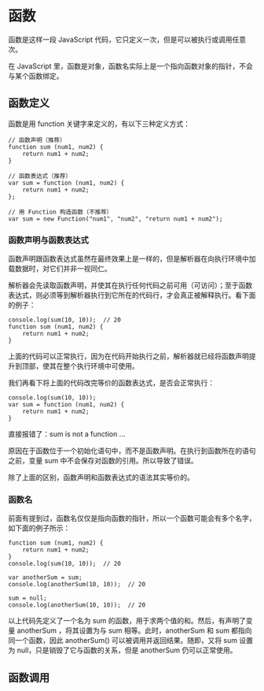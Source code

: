 # 函数

函数是这样一段 JavaScript 代码，它只定义一次，但是可以被执行或调用任意次。

在 JavaScript 里，函数是对象，函数名实际上是一个指向函数对象的指针，不会与某个函数绑定。

## 函数定义

函数是用 function 关键字来定义的，有以下三种定义方式：

```
// 函数声明（推荐）
function sum (num1, num2) {
    return num1 + num2;
}

// 函数表达式（推荐）
var sum = function (num1, num2) {
    return num1 + num2;
};

// 用 Function 构造函数（不推荐）
var sum = new Function("num1", "num2", "return num1 + num2");
```

### 函数声明与函数表达式

函数声明跟函数表达式虽然在最终效果上是一样的，但是解析器在向执行环境中加载数据时，对它们并非一视同仁。

解析器会先读取函数声明，并使其在执行任何代码之前可用（可访问）；至于函数表达式，则必须等到解析器执行到它所在的代码行，才会真正被解释执行。看下面的例子：

```
console.log(sum(10, 10));  // 20
function sum (num1, num2) {
    return num1 + num2;
}
```

上面的代码可以正常执行，因为在代码开始执行之前，解析器就已经将函数声明提升到顶部，使其在整个执行环境中可使用。

我们再看下将上面的代码改完等价的函数表达式，是否会正常执行：

```
console.log(sum(10, 10));
var sum = function (num1, num2) {
    return num1 + num2;
}
```

直接报错了：sum is not a function ...

原因在于函数位于一个初始化语句中，而不是函数声明。在执行到函数所在的语句之前，变量 sum 中不会保存对函数的引用。所以导致了错误。

除了上面的区别，函数声明和函数表达式的语法其实等价的。

### 函数名

前面有提到过，函数名仅仅是指向函数的指针，所以一个函数可能会有多个名字，如下面的例子所示：

```
function sum (num1, num2) {
    return num1 + num2;
}
console.log(sum(10, 10));  // 20

var anotherSum = sum;
console.log(anotherSum(10, 10));  // 20

sum = null;
console.log(anotherSum(10, 10));  // 20
```

以上代码先定义了一个名为 sum 的函数，用于求两个值的和。然后，有声明了变量 anotherSum ，将其设置为与 sum 相等。此时，anotherSum 和 sum 都指向同一个函数，因此 anotherSum\(\) 可以被调用并返回结果。随即，又将 sum 设置为 null，只是销毁了它与函数的关系，但是 anotherSum 仍可以正常使用。

## 函数调用



